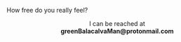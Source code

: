 <p>
	How free do you really feel?
</p>
<p align="center" color="blue">
	I can be reached at<br>
	<b>greenBalacalvaMan@protonmail.com</b>
</p>
